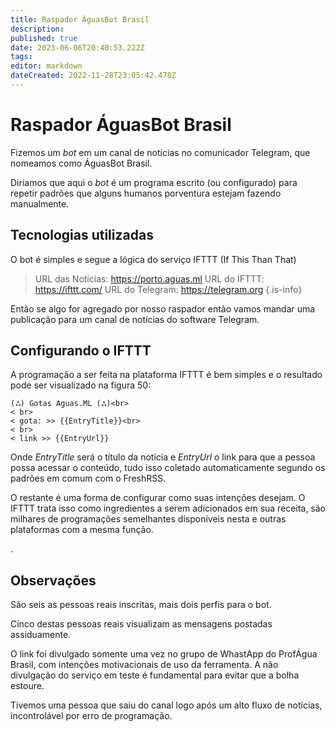 ```yaml
---
title: Raspador ÁguasBot Brasil
description: 
published: true
date: 2023-06-06T20:40:53.222Z
tags: 
editor: markdown
dateCreated: 2022-11-28T23:05:42.478Z
---
```


# Raspador ÁguasBot Brasil
Fizemos um *bot* em um canal de notícias no comunicador Telegram, que nomeamos como ÁguasBot Brasil.

Diríamos que aqui o *bot* é um programa escrito (ou configurado) para repetir padrões que alguns humanos porventura estejam fazendo manualmente.

## Tecnologias utilizadas
O bot é simples e segue a lógica do serviço IFTTT (If This Than That)

> URL das Notícias: https://porto.aguas.ml
> URL do IFTTT: https://ifttt.com/
> URL do Telegram: https://telegram.org
{.is-info}

Então se algo for agregado por nosso raspador então vamos mandar uma publicação para um canal de notícias do software Telegram.

## Configurando o IFTTT
A programação a ser feita na plataforma IFTTT é bem simples e o resultado pode ser visualizado na figura 50:

```text
(ஃ) Gotas Aguas.ML (ஃ)<br>
< br>
< gota: >> {{EntryTitle}}<br>
< br>
< link >> {{EntryUrl}}
```

Onde *EntryTitle* será o título da notícia e *EntryUrl* o link para que a pessoa possa acessar o conteúdo, tudo isso coletado automaticamente segundo os padrões em comum com o FreshRSS.

O restante é uma forma de configurar como suas intenções desejam. O IFTTT trata isso como ingredientes a serem adicionados em sua receita, são milhares de programações semelhantes disponíveis nesta e outras plataformas com a mesma função.


.
## Observações
São seis as pessoas reais inscritas, mais dois perfis para o bot. 

Cinco destas pessoas reais visualizam as mensagens postadas assiduamente.

O link foi divulgado somente uma vez no grupo de WhastApp do ProfÁgua Brasil, com intenções motivacionais de uso da ferramenta. A não divulgação do serviço em teste é fundamental para evitar que a bolha estoure.

Tivemos uma pessoa que saiu do canal logo após um alto fluxo de notícias, incontrolável por erro de programação.
